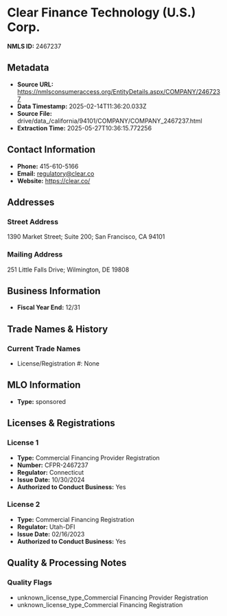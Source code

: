 # Clear Finance Technology (U.S.) Corp.

**NMLS ID:** 2467237

## Metadata
- **Source URL:** https://nmlsconsumeraccess.org/EntityDetails.aspx/COMPANY/2467237
- **Data Timestamp:** 2025-02-14T11:36:20.033Z
- **Source File:** drive/data_/california/94101/COMPANY/COMPANY_2467237.html
- **Extraction Time:** 2025-05-27T10:36:15.772256

## Contact Information
- **Phone:** 415-610-5166
- **Email:** regulatory@clear.co
- **Website:** https://clear.co/

## Addresses
### Street Address
1390 Market Street; Suite 200; San Francisco, CA 94101

### Mailing Address
251 Little Falls Drive; Wilmington, DE 19808

## Business Information
- **Fiscal Year End:** 12/31

## Trade Names & History
### Current Trade Names
- License/Registration #: None

## MLO Information
- **Type:** sponsored

## Licenses & Registrations

### License 1
- **Type:** Commercial Financing Provider Registration
- **Number:** CFPR-2467237
- **Regulator:** Connecticut
- **Issue Date:** 10/30/2024
- **Authorized to Conduct Business:** Yes

### License 2
- **Type:** Commercial Financing Registration
- **Regulator:** Utah-DFI
- **Issue Date:** 02/16/2023
- **Authorized to Conduct Business:** Yes

## Quality & Processing Notes
### Quality Flags
- unknown_license_type_Commercial Financing Provider Registration
- unknown_license_type_Commercial Financing Registration
